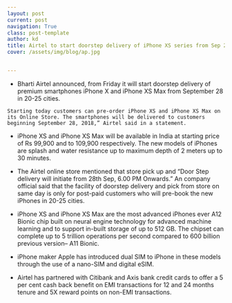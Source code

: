 ```yaml
---
layout: post
current: post
navigation: True
class: post-template
author: kd
title: Airtel to start doorstep delivery of iPhone XS series from Sep 28
cover: /assets/img/blog/ap.jpg


---
```


* Bharti Airtel announced, from Friday it will start doorstep delivery of premium smartphones iPhone X and iPhone XS Max from September 28 in 20-25 cities.

```Starting today customers can pre-order iPhone XS and iPhone XS Max on its Online Store. The smartphones will be delivered to customers beginning September 28, 2018,” Airtel said in a statement.```

* iPhone XS and iPhone XS Max will be available in India at starting price of Rs 99,900 and to 109,900 respectively. The new models of iPhones are splash and water resistance up to maximum depth of 2 meters up to 30 minutes.

* The Airtel online store mentioned that store pick up and “Door Step delivery will initiate from 28th Sep, 6.00 PM Onwards.” An company official said that the facility of doorstep delivery and pick from store on same day is only for post-paid customers who will pre-book the new iPhones in 20-25 cities.

* iPhone XS and iPhone XS Max are the most advanced iPhones ever A12 Bionic chip built on neural engine technology for advanced machine learning and to support in-built storage of up to 512 GB. The chipset can complete up to 5 trillion operations per second compared to 600 billion previous version– A11 Bionic.

* iPhone maker Apple has introduced dual SIM to iPhone in these models through the use of a nano-SIM and digital eSIM.

* Airtel has partnered with Citibank and Axis bank credit cards to offer a 5 per cent cash back benefit on EMI transactions for 12 and 24 months tenure and 5X reward points on non-EMI transactions.
